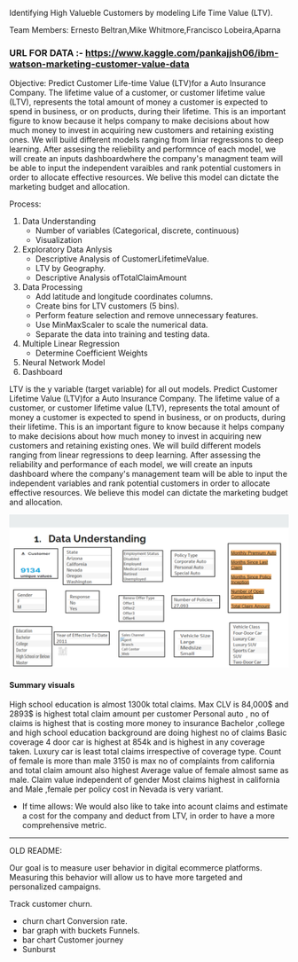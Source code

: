 
Identifying High Valueble Customers by modeling Life Time Value (LTV).

Team Members: Ernesto Beltran,Mike Whitmore,Francisco Lobeira,Aparna

### URL FOR DATA :- https://www.kaggle.com/pankajjsh06/ibm-watson-marketing-customer-value-data


Objective: 
Predict Customer Life-time Value (LTV)for a Auto Insurance Company.
The lifetime value of a customer, or customer lifetime value (LTV), represents the total amount of money a 
customer is expected to spend in business, or on products, during their lifetime. This is an important figure
to know because it helps company to make decisions about how much money to invest in acquiring new customers 
and retaining existing ones. We will build different models ranging from liniar regressions to deep learning.
After assesing the reliebility and performnce of each model, we will create an inputs dashboardwhere the company's
 managment team will be able to input the independent varaibles and rank potential customers in order to 
allocate effective resources. We belive this model can dictate the marketing budget and allocation. 

Process: 
1. Data Understanding 
	- Number of variables (Categorical, discrete, continuous)
	- Visualization
2. Exploratory Data Anlysis
	- Descriptive Analysis of CustomerLifetimeValue.
	- LTV by Geography.
	- Descriptive Analysis ofTotalClaimAmount 
3. Data Processing
	- Add latitude and longitude coordinates columns.
	- Create bins for LTV customers (5 bins).
	- Perform feature selection and remove unnecessary features.
	- Use MinMaxScaler to scale the numerical data.
	- Separate the data into training and testing data.
4. Multiple Linear Regression
	- Determine Coefficient Weights
5. Neural Network Model
6. Dashboard


LTV is the y variable (target variable) for all out models. Predict Customer Lifetime Value (LTV)for a Auto Insurance Company. The lifetime value of a customer, or customer lifetime value (LTV), represents the total amount of money a customer is expected to spend in business, or on products, during their lifetime. This is an important figure to know because it helps company to make decisions about how much money to invest in acquiring new customers and retaining existing ones. We will build different models ranging from linear regressions to deep learning. After assessing the reliability and performance of each model, we will create an inputs dashboard where the company's management team will be able to input the independent variables and rank potential customers in order to allocate effective resources. We believe this model can dictate the marketing budget and allocation.


![](https://github.com/mwhitmore1/final-project/blob/aparna/TABLUEAIMAGES/dataundestanding.png)

#### Summary visuals


High school education is almost 1300k total claims.
Max CLV is 84,000$ and 2893$ is  highest total claim amount per customer
Personal auto , no of  claims is highest that is costing more money to insurance 
Bachelor ,college and high school  education background are doing highest no of claims
Basic coverage 4 door car is highest at 854k and is highest in any coverage taken.
Luxury car is least total claims irrespective of coverage type.
Count of female is more than male
3150 is max no of complaints from california and total claim amount also highest
Average value of female almost same as male. Claim value independent of gender 
Most claims highest in california and 
Male ,female per policy cost in Nevada is very variant.



* If time allows: We would also like to take into acount claims and estimate a cost for the company and deduct from LTV,
in order to have a more comprehensive metric.

------------------------------------------------------------------------------------------------------------------------------------------
OLD README:

Our goal is to measure user behavior in digital ecommerce platforms. Measuring this behavior will allow us to have more targeted and personalized campaigns. 

Track customer churn.
- churn chart
Conversion rate.
- bar graph with buckets
Funnels.
- bar chart
Customer journey
- Sunburst




